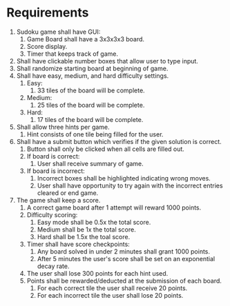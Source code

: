 # Requirements
 
1. Sudoku game shall have GUI:
	1. Game Board shall have a 3x3x3x3 board. 
    2. Score display.
    3. Timer that keeps track of game.
2. Shall have clickable number boxes that allow user to type input.
3. Shall randomize starting board at beginning of game.
4. Shall have easy, medium, and hard difficulty settings.
    1. Easy:
        1. 33 tiles of the board will be complete.
    2. Medium:
        1. 25 tiles of the board will be complete.
    3. Hard:
        1. 17 tiles of the board will be complete.
5. Shall allow three hints per game.
    1. Hint consists of one tile being filled for the user.
6. Shall have a submit button which verifies if the given solution is correct.
    1. Button shall only be clicked when all cells are filled out.
    2. If board is correct:
        1. User shall receive summary of game.
    3. If board is incorrect:
        1. Incorrect boxes shall be highlighted indicating wrong moves.
        2. User shall have opportunity to try again with the incorrect entries cleared or end game.
7. The game shall keep a score.
    1. A correct game board after 1 attempt will reward 1000 points.
    2. Difficulty scoring:
        1. Easy mode shall be 0.5x the total score. 
        2. Medium shall be 1x the total score.
        3. Hard shall be 1.5x the toal score.
    3. Timer shall have score checkpoints:
        1. Any board solved in under 2 minutes shall grant 1000 points.
        2. After 5 minutes the user's score shall be set on an exponential decay rate.
    4. The user shall lose 300 points for each hint used.
    5. Points shall be rewarded/deducted at the submission of each board.
        1. For each correct tile the user shall receive 20 points.
        2. For each incorrect tile the user shall lose 20 points.